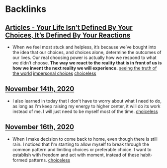 
# Backlinks
## [Articles - Your Life Isn’t Defined By Your Choices, It’s Defined By Your Reactions](<Articles - Your Life Isn’t Defined By Your Choices, It’s Defined By Your Reactions.md>)
- When we feel most stuck and helpless, it’s because we’ve bought into the idea that our choices, and choices alone, determine the outcomes of our lives. Our real choosing power is actually how we respond to what we didn’t choose. __The way we react to the reality that is in front of us is how we invent the next reality we will experience.__  [seeing the truth of the world](<seeing the truth of the world.md>) [impersonal choices](<impersonal choices.md>) [choiceless](<choiceless.md>)

## [November 14th, 2020](<November 14th, 2020.md>)
- I also learned in today that I don't have to worry about what I need to do, as long as I'm keep raising my energy to higher center, it will do its work instead of me. I will just need to be myself most of the time. [choiceless](<choiceless.md>)

## [November 16th, 2020](<November 16th, 2020.md>)
- When I make decision to come back to home, even though there is still rain. I noticed that I'm starting to allow myself to break through the common pattern and limiting choices or preferable choice. I want to establish with freedom and act with moment, instead of these habit-formed patterns. [choiceless](<choiceless.md>)

